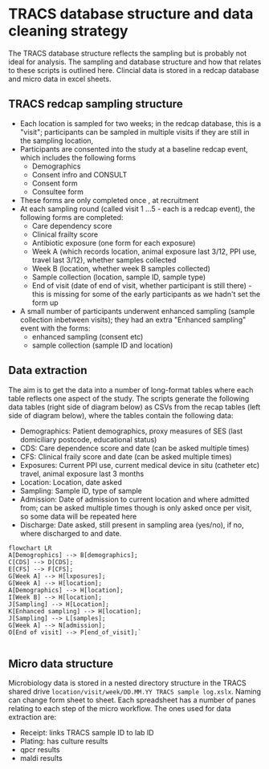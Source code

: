 # TRACS database structure and data cleaning strategy

The TRACS database structure reflects the sampling but is probably not ideal for
analysis. The sampling and database structure and how that relates to these
scripts is outlined here. Clincial data is stored in a redcap database and micro
data in excel sheets.

## TRACS redcap sampling structure

* Each location is sampled for two weeks; in the redcap database, this is a
"visit"; participants can be sampled in multiple visits if they are still in the
sampling location,
* Participants are consented into the study at a baseline redcap event, which includes
  the following forms
    + Demographics
    + Consent infro and CONSULT
    + Consent form 
    + Consultee form
* These forms are only completed once , at recruitment
* At each sampling round (called visit 1 ...5 - each is a redcap event), the following forms are completed:
  + Care dependency score
  + Clinical frailty score
  + Antibiotic exposure (one form for each exposure)
  + Week A (which records location, animal exposure last 3/12, PPI use, travel
  last 3/12), whether samples collected
  + Week B (location, whether week B samples collected)
  + Sample collection (location, sample ID, sample type)
  + End of visit (date of end of visit, whether participant is still there) -
  this is missing for some of the early participants as we hadn't set the form
  up
* A small number of participants underwent enhanced sampling (sample collection
inbetween visits); they had an extra "Enhanced sampling" event with the forms:
  + enhanced sampling (consent etc)
  + sample collection (sample ID and location)

## Data extraction

The aim is to get the data into a number of long-format tables where each table
reflects one aspect of the study. The scripts generate the following data tables
(right side of diagram below) as CSVs from the recap tables (left side of diagram below), where the tables contain the following data:

* Demographics: Patient demographics, proxy measures of SES (last domiciliary
postcode, educational status)
* CDS: Care dependence score and date (can be asked multiple times)
* CFS: Clinical fraily score and date (can be asked multiple times)
* Exposures: Current PPI use, current medical device in situ (catheter etc) travel, animal exposure last 3 months
* Location: Location, date asked
* Sampling: Sample ID, type of sample
* Admission: Date of admission to current location and where admitted from; can
  be asked multiple times though is only asked once per visit, so some data will
  be repeated here
* Discharge: Date asked, still present in sampling area (yes/no), if no, where
discharged to and date.

```mermaid
flowchart LR
A[Demogrophics] --> B[demographics];
C[CDS] --> D[CDS];
E[CFS] --> F[CFS];
G[Week A] --> H[lxposures];
G[Week A] --> H[location];
A[Demographics] --> H[location];
I[Week B] --> H[location];
J[Sampling] --> H[Location];
K[Enhanced sampling] --> H[location];
J[Sampling] --> L[samples];
G[Week A] --> N[admission];
O[End of visit] --> P[end_of_visit];`


```

## Micro data structure

Microbiology data is stored in a nested directory structure in the TRACS shared
drive `location/visit/week/DD.MM.YY TRACS sample log.xslx`. Naming can change
form sheet to sheet. Each spreadsheet has a number of panes relating to each
step of the micro workflow. The ones used for data extraction are:

* Receipt: links TRACS sample ID to lab ID
* Plating: has culture results
* qpcr results
* maldi results
